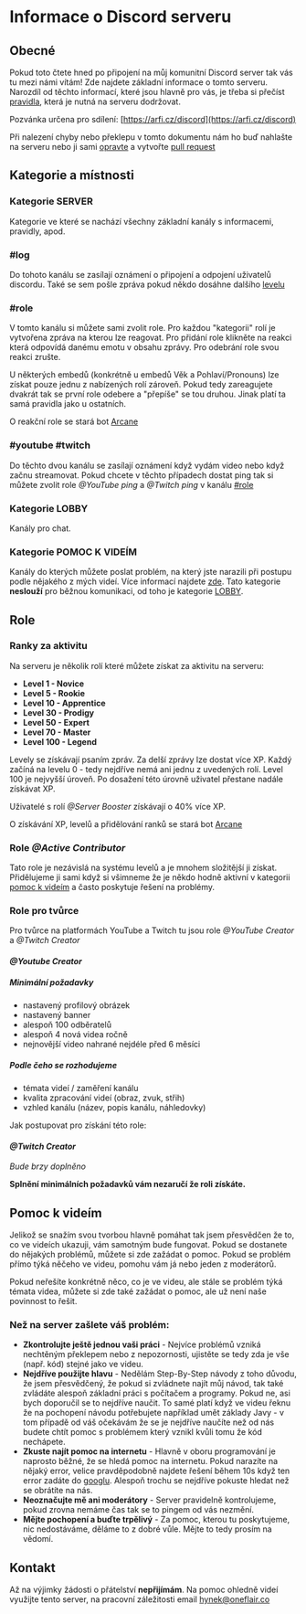 # Informace o Discord serveru

## Obecné

Pokud toto čtete hned po připojení na můj komunitní Discord server tak vás tu mezi námi vítám! Zde najdete základní informace o tomto serveru. Narozdíl od těchto informací, které jsou hlavně pro vás, je třeba si přečíst [pravidla](/pravidla), která je nutná na serveru dodržovat.

Pozvánka určena pro sdílení: [https://arfi.cz/discord](https://arfi.cz/discord)

Při nalezení chyby nebo překlepu v tomto dokumentu nám ho buď nahlašte na serveru nebo ji sami [opravte](https://github.com/hynekfisera/arfi.cz) a vytvořte [pull request](https://docs.github.com/en/github/collaborating-with-pull-requests/proposing-changes-to-your-work-with-pull-requests/about-pull-requests)

## Kategorie a místnosti

### Kategorie SERVER

Kategorie ve které se nachází všechny základní kanály s informacemi, pravidly, apod.

### #log

Do tohoto kanálu se zasílají oznámení o připojení a odpojení uživatelů discordu. Také se sem pošle zpráva pokud někdo dosáhne dalšího [levelu](#ranky-za-aktivitu)

### #role

V tomto kanálu si můžete sami zvolit role. Pro každou "kategorii" rolí je vytvořena zpráva na kterou lze reagovat. Pro přidání role klikněte na reakci která odpovídá danému emotu v obsahu zprávy. Pro odebrání role svou reakci zrušte.

U některých embedů (konkrétně u embedů Věk a Pohlaví/Pronouns) lze získat pouze jednu z nabízených rolí zároveň. Pokud tedy zareagujete dvakrát tak se první role odebere a "přepíše" se tou druhou. Jinak platí ta samá pravidla jako u ostatních.

O reakční role se stará bot [Arcane](https://arcane.bot/)

### #youtube #twitch

Do těchto dvou kanálu se zasílají oznámení když vydám video nebo když začnu streamovat. Pokud chcete v těchto případech dostat ping tak si můžete zvolit role *@YouTube ping* a *@Twitch ping* v kanálu [#role](#role)

### Kategorie LOBBY

Kanály pro chat.

### Kategorie POMOC K VIDEÍM

Kanály do kterých můžete poslat problém, na který jste narazili při postupu podle nějakého z mých videí. Více informací najdete [zde](#pomoc-k-videím). Tato kategorie **neslouží** pro běžnou komunikaci, od toho je kategorie [LOBBY](#kategorie-lobby).

## Role

### Ranky za aktivitu

Na serveru je několik rolí které můžete získat za aktivitu na serveru:

- **Level 1 - Novice**
- **Level 5 - Rookie**
- **Level 10 - Apprentice**
- **Level 30 - Prodigy**
- **Level 50 - Expert**
- **Level 70 - Master**
- **Level 100 - Legend**

Levely se získávají psaním zpráv. Za delší zprávy lze dostat více XP. Každý začíná na levelu 0 - tedy nejdříve nemá ani jednu z uvedených rolí. Level 100 je nejvyšší úroveň. Po dosažení této úrovně uživatel přestane nadále získávat XP.

Uživatelé s rolí *@Server Booster* získávají o 40% více XP.

O získávání XP, levelů a přidělování ranků se stará bot [Arcane](https://arcane.bot/)

### Role *@Active Contributor*

Tato role je nezávislá na systému levelů a je mnohem složitější ji získat. Přidělujeme ji sami když si všimneme že je někdo hodně aktivní v kategorii [pomoc k videím](#kategorie-pomoc-k-videím) a často poskytuje řešení na problémy.

### Role pro tvůrce

Pro tvůrce na platformách YouTube a Twitch tu jsou role *@YouTube Creator* a *@Twitch Creator*

#### *@Youtube Creator*

##### Minimální požadavky
- nastavený profilový obrázek
- nastavený banner
- alespoň 100 odběratelů
- alespoň 4 nová videa ročně
- nejnovější video nahrané nejdéle před 6 měsíci

##### Podle čeho se rozhodujeme
- témata videí / zaměření kanálu
- kvalita zpracování videí (obraz, zvuk, střih)
- vzhled kanálu (název, popis kanálu, náhledovky)

Jak postupovat pro získání této role:

#### *@Twitch Creator*

*Bude brzy doplněno*

**Splnění minimálních požadavků vám nezaručí že roli získáte.**

## Pomoc k videím

Jelikož se snažím svou tvorbou hlavně pomáhat tak jsem přesvědčen že to, co ve videích ukazuji, vám samotným bude fungovat. Pokud se dostanete do nějakých problémů, můžete si zde zažádat o pomoc. Pokud se problém přímo týká něčeho ve videu, pomohu vám já nebo jeden z moderátorů.

Pokud neřešíte konkrétně něco, co je ve videu, ale stále se problém týká témata videa, můžete si zde také zažádat o pomoc, ale už není naše povinnost to řešit.

### Než na server zašlete váš problém:
- **Zkontrolujte ještě jednou vaši práci** - Nejvíce problémů vzniká nechtěným překlepem nebo z nepozornosti, ujistěte se tedy zda je vše (např. kód) stejné jako ve videu.
- **Nejdříve použijte hlavu** - Nedělám Step-By-Step návody z toho důvodu, že jsem přesvědčený, že pokud si zvládnete najít můj návod, tak také zvládáte alespoň základní práci s počítačem a programy. Pokud ne, asi bych doporučil se to nejdříve naučit. To samé platí když ve videu řeknu že na pochopení návodu potřebujete například umět základy Javy - v tom případě od váš očekávám že se je nejdříve naučíte než od nás budete chtít pomoc s problémem který vznikl kvůli tomu že kód nechápete.
- **Zkuste najít pomoc na internetu** - Hlavně v oboru programování je naprosto běžné, že se hledá pomoc na internetu. Pokud narazíte na nějaký error, velice pravděpodobně najdete řešení během 10s když ten error zadáte do [googlu](http://www.usethefuckinggoogle.com/). Alespoň trochu se nejdříve pokuste hledat než se obrátíte na nás.
- **Neoznačujte mě ani moderátory** - Server pravidelně kontrolujeme, pokud zrovna nemáme čas tak se to pingem od vás nezmění.
- **Mějte pochopení a buďte trpělivý** - Za pomoc, kterou tu poskytujeme, nic nedostáváme, děláme to z dobré vůle. Mějte to tedy prosím na vědomí.

## Kontakt

Až na výjimky žádosti o přátelství **nepřijímám**. Na pomoc ohledně videí využijte tento server, na pracovní záležitosti email [hynek@oneflair.co](mailto:hynek@oneflair.co)